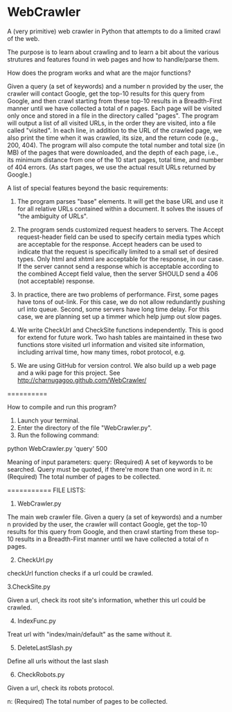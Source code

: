 WebCrawler
==========

A (very primitive) web crawler in Python that attempts to do a limited crawl of the web.

The purpose is to learn about crawling and to learn a bit about the various strutures and features found in web pages and how to handle/parse them.

How does the program works and what are the major functions?

Given a query (a set of keywords) and a number n provided by the user, the crawler will contact Google, get the top-10
results for this query from Google, and then crawl starting from these top-10 results in a Breadth-First manner until
we have collected a total of n pages. Each page will be visited only once and stored in a file in the directory called
"pages". The program will output a list of all visited URLs, in the order they are visited, into a file called
"visited". In each line, in addition to the URL of the crawled page, we also print the time when it was crawled, its
size, and the return code (e.g., 200, 404). The program will also compute the total number and total size (in MB) of the
pages that were downloaded, and the depth of each page, i.e., its minimum distance from one of the 10 start pages, total
time, and number of 404 errors. (As start pages, we use the actual result URLs returned by Google.)

A list of special features beyond the basic requirements:

1. The program parses "base" elements.
   It will get the base URL and use it for all relative URLs contained within a document.
   It solves the issues of "the ambiguity of URLs".

2. The program sends customized request headers to servers.
   The Accept request-header field can be used to specify certain media types which are acceptable for the response.
   Accept headers can be used to indicate that the request is specifically limited to a small set of desired types.
   Only html and xhtml are acceptable for the response, in our case.
   If the server cannot send a response which is acceptable according to the combined Accept field value, then the
   server SHOULD send a 406 (not acceptable) response.
3. In practice, there are two problems of performance. First, some pages have tons of out-link. For this case, we do not 
   allow redundantly pushing url into queue. Second, some servers have long time delay. For this case, we are planning 
   set up a timmer which help jump out slow pages.
4. We write CheckUrl and CheckSite functions independently. This is good for extend for future work. Two hash tables 
   are maintained in these two functions store visited url information and visited site information, including 
   arrival time, how many times, robot protocol, e.g.
5. We are using GitHub for version control. We also build up a web page and a wiki page for this project. See
   http://charnugagoo.github.com/WebCrawler/

==========

How to compile and run this program?

1. Launch your terminal.
2. Enter the directory of the file "WebCrawler.py".
3. Run the following command:

python WebCrawler.py 'query' 500

Meaning of input parameters:
query: (Required) A set of keywords to be searched. Query must be quoted, if there're more than one word in it.
n: (Required) The total number of pages to be collected.



===========
FILE LISTS:

1. WebCrawler.py

The main web crawler file.
Given a query (a set of keywords) and a number n provided by the user, the crawler will contact Google, get the top-10
results for this query from Google, and then crawl starting from these top-10 results in a Breadth-First manner until
we have collected a total of n pages.

2. CheckUrl.py

checkUrl function checks if a url could be crawled. 

3.CheckSite.py

Given a url, check its root site's information, whether this url could be crawled. 

4. IndexFunc.py

Treat url with "index/main/default" as the same without it.

5. DeleteLastSlash.py

Define all urls without the last slash

6. CheckRobots.py

Given a url, check its robots protocol.

n: (Required) The total number of pages to be collected.


